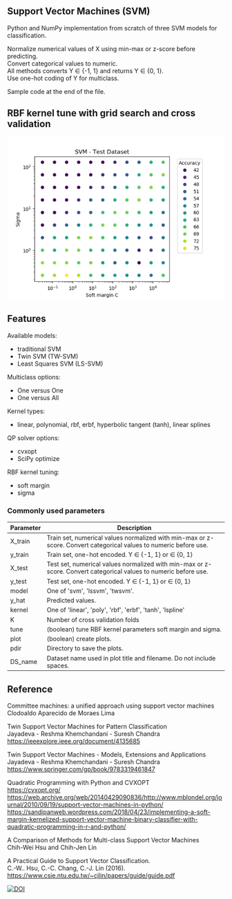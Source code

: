 ## Support Vector Machines (SVM)
Python and NumPy implementation from scratch of three SVM models for classification.

Normalize numerical values of X using min-max or z-score before predicting.  
Convert categorical values to numeric.  
All methods converts Y ∈ {-1, 1} and returns Y ∈ {0, 1}.  
Use one-hot coding of Y for multiclass.  

Sample code at the end of the file.

## RBF kernel tune with grid search and cross validation
![Grid search to tune RBF kernel](./svm_grid_search.png)

## Features
Available models:  
- traditional SVM  
- Twin SVM (TW-SVM)  
- Least Squares SVM (LS-SVM)  

Multiclass options:  
- One versus One  
- One versus All  

Kernel types:  
- linear, polynomial, rbf, erbf, hyperbolic tangent (tanh), linear splines  

QP solver options:  
- cvxopt
- SciPy optimize  

RBF kernel tuning:  
- soft margin
- sigma  

### Commonly used parameters  
| Parameter | Description |
|-----------|-------------|
|	X_train |         Train set, numerical values normalized with min-max or z-score. Convert categorical values to numeric before use.|
| y_train |         Train set, one-hot encoded. Y ∈ {-1, 1} or ∈ {0, 1} |
|	X_test  |         Test set, numerical values normalized with min-max or z-score. Convert categorical values to numeric before use.|
| y_test  |         Test set, one-hot encoded. Y ∈ {-1, 1} or ∈ {0, 1} |
|	model|            One of 'svm', 'lssvm', 'twsvm'.|
|	y_hat|            Predicted values.|
|	kernel|           One of 'linear', 'poly', 'rbf', 'erbf', 'tanh', 'lspline'|
|	K|                Number of cross validation folds|
|	tune|             (boolean) tune RBF kernel parameters soft margin and sigma.|
|	plot|             (boolean) create plots.|
|	pdir|             Directory to save the plots.|
|	DS_name|          Dataset name used in plot title and filename. Do not include spaces.|

## Reference
Committee machines: a unified approach using support vector machines  
Clodoaldo Aparecido de Moraes Lima

Twin Support Vector Machines for Pattern Classification  
Jayadeva - Reshma Khemchandani - Suresh Chandra  
https://ieeexplore.ieee.org/document/4135685  

Twin Support Vector Machines - Models, Extensions and Applications  
Jayadeva - Reshma Khemchandani - Suresh Chandra  
https://www.springer.com/gp/book/9783319461847  

Quadratic Programming with Python and CVXOPT  
https://cvxopt.org/  
https://web.archive.org/web/20140429090836/http://www.mblondel.org/journal/2010/09/19/support-vector-machines-in-python/  
https://sandipanweb.wordpress.com/2018/04/23/implementing-a-soft-margin-kernelized-support-vector-machine-binary-classifier-with-quadratic-programming-in-r-and-python/  

A Comparison of Methods for Multi-class Support Vector Machines  
Chih-Wei Hsu and Chih-Jen Lin  

A Practical Guide to Support Vector Classification.  
C.-W.. Hsu, C.-C. Chang, C.-J. Lin (2016).  
https://www.csie.ntu.edu.tw/~cjlin/papers/guide/guide.pdf  

[![DOI](https://zenodo.org/badge/279084447.svg)](https://zenodo.org/badge/latestdoi/279084447)
